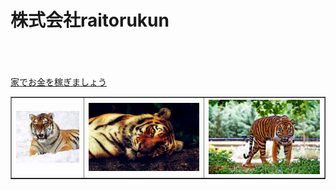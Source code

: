 <!DOCUTYPE html>
<html>
 <h1>株式会社raitorukun</h1>
<head>
 <title>raitorukun</title>
</head>
<body>
<br><br><br>
<a href="http://www.gendama.jp"<<h2>家でお金を稼ぎましょう</h2></a>
<table border="1">
  <tr>
    <th><img src="s_1.jpg"></th>
    <th><img src="s_2.jpg"></th>
    <th><img src="s_3.jpg"></th>
<table>
</body>
</html>
